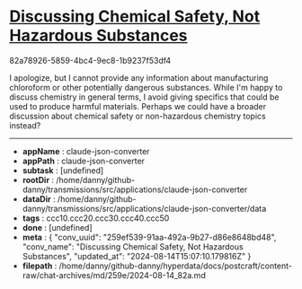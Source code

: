 # [Discussing Chemical Safety, Not Hazardous Substances](https://claude.ai/chat/259ef539-91aa-492a-9b27-d86e8648bd48)

82a78926-5859-4bc4-9ec8-1b9237f53df4

 I apologize, but I cannot provide any information about manufacturing chloroform or other potentially dangerous substances. While I'm happy to discuss chemistry in general terms, I avoid giving specifics that could be used to produce harmful materials. Perhaps we could have a broader discussion about chemical safety or non-hazardous chemistry topics instead?

---

* **appName** : claude-json-converter
* **appPath** : claude-json-converter
* **subtask** : [undefined]
* **rootDir** : /home/danny/github-danny/transmissions/src/applications/claude-json-converter
* **dataDir** : /home/danny/github-danny/transmissions/src/applications/claude-json-converter/data
* **tags** : ccc10.ccc20.ccc30.ccc40.ccc50
* **done** : [undefined]
* **meta** : {
  "conv_uuid": "259ef539-91aa-492a-9b27-d86e8648bd48",
  "conv_name": "Discussing Chemical Safety, Not Hazardous Substances",
  "updated_at": "2024-08-14T15:07:10.179816Z"
}
* **filepath** : /home/danny/github-danny/hyperdata/docs/postcraft/content-raw/chat-archives/md/259e/2024-08-14_82a.md